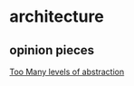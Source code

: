# architecture

## opinion pieces
[Too Many levels of abstraction](https://unixsheikh.com/articles/we-have-used-too-many-levels-of-abstractions-and-now-the-future-looks-bleak.html)
